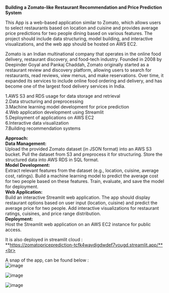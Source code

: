 **Building a Zomato-like Restaurant Recommendation and Price Prediction System**

This App is a web-based application similar to Zomato, which allows users to select restaurants based on location and cuisine and provides average price predictions for two people dining based on various features. The project should include data structuring, model building, and interactive visualizations, and the web app should be hosted on AWS EC2.

Zomato is an Indian multinational company that operates in the online food delivery, restaurant discovery, and food-tech industry. Founded in 2008 by Deepinder Goyal and Pankaj Chaddah, Zomato originally started as a restaurant review and discovery platform, allowing users to search for restaurants, read reviews, view menus, and make reservations. Over time, it expanded its services to include online food ordering and delivery, and has become one of the largest food delivery services in India.


1.AWS S3 and RDS usage for data storage and retrieval<br>
2.Data structuring and preprocessing<br>
3.Machine learning model development for price prediction<br>
4.Web application development using Streamlit<br>
5.Deployment of applications on AWS EC2<br>
6.Interactive data visualization<br>
7.Building recommendation systems<br>


**Approach:**<br>
**Data Management:**<br>
  Upload the provided Zomato dataset (in JSON format) into an AWS S3 bucket.
  Pull the dataset from S3 and preprocess it for structuring.
  Store the structured data into AWS RDS in SQL format.<br>
**Model Development:**<br>
  Extract relevant features from the dataset (e.g., location, cuisine, average cost, ratings).
  Build a machine learning model to predict the average cost for two people based on these features.
  Train, evaluate, and save the model for deployment.<br>
**Web Application:**<br>
  Build an interactive Streamlit web application.
  The app should display restaurant options based on user input (location, cuisine) and predict the average price for two people.
  Add interactive visualizations for restaurant ratings, cuisines, and price range distribution.<br>
**Deployment:**<br>
  Host the Streamlit web application on an AWS EC2 instance for public access.<br>

It is also deployed in streamlit cloud : <br>
**https://zomatopriceprediction-tcfk4waydigdwdef7vougd.streamlit.app/**<br>


A snap of the app, can be found below :<br>
![image](https://github.com/user-attachments/assets/3417cdbe-bf40-4346-9a25-7ff26b7f8772)
<br>

![image](https://github.com/user-attachments/assets/16c1e987-057f-4f8e-a1d0-d049499f1e12)
<br>

![image](https://github.com/user-attachments/assets/19c2a3f2-38d9-4dd7-a03e-f980f2c26bda)

